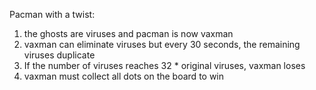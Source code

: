 Pacman with a twist: 

1. the ghosts are viruses and pacman is now vaxman
2. vaxman can eliminate viruses but every 30 seconds, the remaining viruses duplicate
3. If the number of viruses reaches 32 * original viruses, vaxman loses
4. vaxman must collect all dots on the board to win
